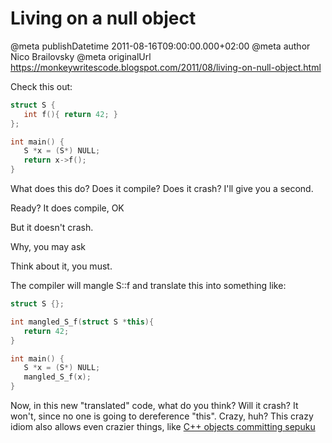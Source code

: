 # Living on a null object

@meta publishDatetime 2011-08-16T09:00:00.000+02:00
@meta author Nico Brailovsky
@meta originalUrl https://monkeywritescode.blogspot.com/2011/08/living-on-null-object.html

Check this out:

```c++
struct S {
   int f(){ return 42; }
};

int main() {
   S *x = (S*) NULL;
   return x->f();
}
```

What does this do? Does it compile? Does it crash? I'll give you a second.

Ready? It does compile, OK

But it doesn't crash.

Why, you may ask

Think about it, you must.

The compiler will mangle S::f and translate this into something like:

```c++
struct S {};

int mangled_S_f(struct S *this){
   return 42;
}

int main() {
   S *x = (S*) NULL;
   mangled_S_f(x);
}
```

Now, in this new "translated" code, what do you think? Will it crash? It won't, since no one is going to dereference "this". Crazy, huh? This crazy idiom also allows even crazier things, like [C++ objects committing sepuku](md_blog/2011/0404_NewsflashCobjectcommitssepuku.md)

